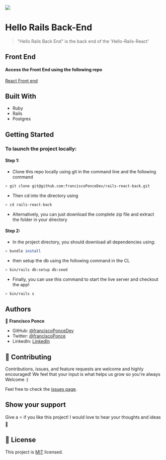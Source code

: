 <!-- @format -->

![](https://img.shields.io/badge/Microverse-blueviolet)

# Hello Rails Back-End

> "Hello Rails Back End" is the back end of the 'Hello-Rails-React'

## Front End

#### Access the Front End using the following repo

[React Front end](https://github.com/franciscoPonceDev/rails-react-front)

## Built With

- Ruby
- Rails
- Postgres

## Getting Started

### To launch the project locally:

#### Step 1:

- Clone this repo locally using git in the command line and the following command

```bash
> git clone git@github.com:franciscoPonceDev/rails-react-back.git
```

- Then cd into the directory using

```bash
> cd rails-react-back
```

- Alternatively, you can just download the complete zip file and extract the folder in your directory

#### Step 2:

- In the project directory, you should download all dependencies using:

```bash
> bundle install
```

- then setup the db using the following command in the CL

```bash
> bin/rails db:setup db:seed

```

- Finally, you can use this command to start the live server and checkout the app!

```bash
> bin/rails s
```

## Authors

👤 **Francisco Ponce**

- GitHub: [@franciscoPonceDev](https://github.com/franciscoPonceDev)
- Twitter: [@franciscoPonce](https://twitter.com/franciscoPonce)
- LinkedIn: [LinkedIn](https://www.linkedin.com/in/dev-ponce/)

## 🤝 Contributing

Contributions, issues, and feature requests are welcome and highly encouraged!
We feel that your input is what helps us grow so you're always Welcome :)

Feel free to check the [issues page](../../issues/).

## Show your support

Give a ⭐️ if you like this project!
I would love to hear your thoughts and ideas 🖤

## 📝 License

This project is [MIT](./MIT.md) licensed.
